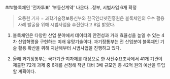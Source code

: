 ###블록체인 '전자투표' '부동산계약' 나온다…정부, 시범사업 6개 확정
>오동현 기자 = 과학기술정보통신부와 한국인터넷진흥원은 블록체인의 우수 활용사례 발굴을 위해 시범사업을 추진한다고 8일 밝혔다.

1. 블록체인은 다양한 산업 분야에서 데이터의 안전성과 거래 효율성을 높일 수 있는 4차 산업혁명을 구현하는 미래 유망기술이다. 과기정통부는 전 산업분야 블록체인 기술 활용 확산을 위해 지난해부터 시범사업을 진행하고 있다. 

2. 올해 과기정통부는 국가기관·지자체를 대상으로 한 사전수요조사에서 41개 기관이 제출한 72개 과제 중 6개를 선정해 작년 대비 3배 규모인 총 42억 원의 예산을 투입할 계획이다.
